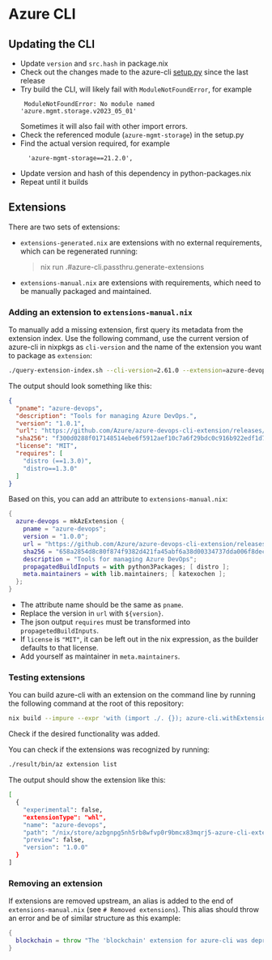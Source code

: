 # Azure CLI

## Updating the CLI

- Update `version` and `src.hash` in package.nix
- Check out the changes made to the azure-cli [setup.py](https://github.com/Azure/azure-cli/blob/dev/src/azure-cli/setup.py) since the last release
- Try build the CLI, will likely fail with `ModuleNotFoundError`, for example
  ```
   ModuleNotFoundError: No module named 'azure.mgmt.storage.v2023_05_01'
  ```
  Sometimes it will also fail with other import errors.
- Check the referenced module (`azure-mgmt-storage`) in the setup.py
- Find the actual version required, for example
  ```
    'azure-mgmt-storage==21.2.0',
  ```
- Update version and hash of this dependency in python-packages.nix
- Repeat until it builds

## Extensions

There are two sets of extensions:

- `extensions-generated.nix` are extensions with no external requirements, which can be regenerated running:
  > nix run .#azure-cli.passthru.generate-extensions

- `extensions-manual.nix` are extensions with requirements, which need to be manually packaged and maintained.

### Adding an extension to `extensions-manual.nix`

To manually add a missing extension, first query its metadata from the extension index.
Use the following command, use the current version of azure-cli in nixpkgs as `cli-version`
and the name of the extension you want to package as `extension`:

```sh
./query-extension-index.sh --cli-version=2.61.0 --extension=azure-devops --download
```

The output should look something like this:

```json
{
  "pname": "azure-devops",
  "description": "Tools for managing Azure DevOps.",
  "version": "1.0.1",
  "url": "https://github.com/Azure/azure-devops-cli-extension/releases/download/20240514.1/azure_devops-1.0.1-py2.py3-none-any.whl",
  "sha256": "f300d0288f017148514ebe6f5912aef10c7a6f29bdc0c916b922edf1d75bc7db",
  "license": "MIT",
  "requires": [
    "distro (==1.3.0)",
    "distro==1.3.0"
  ]
}
```

Based on this, you can add an attribute to `extensions-manual.nix`:

```nix
{
  azure-devops = mkAzExtension {
    pname = "azure-devops";
    version = "1.0.0";
    url = "https://github.com/Azure/azure-devops-cli-extension/releases/download/20240206.1/azure_devops-${version}-py2.py3-none-any.whl";
    sha256 = "658a2854d8c80f874f9382d421fa45abf6a38d00334737dda006f8dec64cf70a";
    description = "Tools for managing Azure DevOps";
    propagatedBuildInputs = with python3Packages; [ distro ];
    meta.maintainers = with lib.maintainers; [ katexochen ];
  };
}
```

* The attribute name should be the same as `pname`.
* Replace the version in `url` with `${version}`.
* The json output `requires` must be transformed into `propagetedBuildInputs`.
* If `license` is `"MIT"`, it can be left out in the nix expression, as the builder defaults to that license.
* Add yourself as maintainer in `meta.maintainers`.

### Testing extensions

You can build azure-cli with an extension on the command line by running the following command at the root of this repository:

```sh
nix build --impure --expr 'with (import ./. {}); azure-cli.withExtensions [ azure-cli.extensions.azure-devops ]'
```

Check if the desired functionality was added.

You can check if the extensions was recognized by running:

```sh
./result/bin/az extension list
```

The output should show the extension like this:

```sh
[
  {
    "experimental": false,
    "extensionType": "whl",
    "name": "azure-devops",
    "path": "/nix/store/azbgnpg5nh5rb8wfvp0r9bmcx83mqrj5-azure-cli-extensions/azure-devops",
    "preview": false,
    "version": "1.0.0"
  }
]
```

### Removing an extension

If extensions are removed upstream, an alias is added to the end of `extensions-manual.nix`
(see `# Removed extensions`). This alias should throw an error and be of similar structure as
this example:

```nix
{
  blockchain = throw "The 'blockchain' extension for azure-cli was deprecated upstream"; # Added 2024-04-26
}
```
